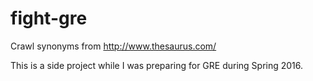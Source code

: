 # fight-gre
Crawl synonyms from http://www.thesaurus.com/

This is a side project while I was preparing for GRE during Spring 2016.
